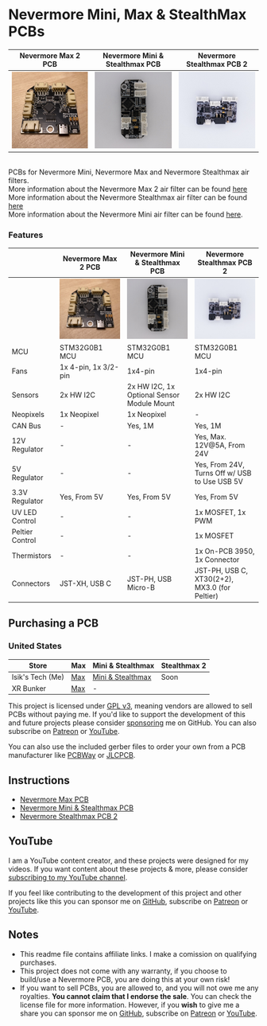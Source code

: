 # Nevermore Mini, Max & StealthMax PCBs
| Nevermore Max 2 PCB | Nevermore Mini & Stealthmax PCB | Nevermore Stealthmax PCB 2|
| --- | --- | --- |
|<img src="./Images/Max.jpg" width="360"/>|<img src="./Images/SM.jpg" width="360"/>|<img src="./Images/SM2.jpg" width="360"/>|

<br>PCBs for Nevermore Mini, Nevermore Max and Nevermore Stealthmax air filters. 
<br>More information about the Nevermore Max 2 air filter can be found [here](https://github.com/nevermore3d/Nevermore_Max)
<br>More information about the Nevermore Stealthmax air filter can be found [here](https://github.com/nevermore3d/StealthMax)
<br>More information about the Nevermore Mini air filter can be found [here](https://www.printables.com/model/757663-nevermore-mini-3d-printer-hepa-and-carbon-air-filt).

### Features
|| Nevermore Max 2 PCB | Nevermore Mini & Stealthmax PCB | Nevermore Stealthmax PCB 2|
|---|---|---|---|
||<img src="./Images/Max.jpg" width="360"/>|<img src="./Images/SM.jpg" width="360"/>|<img src="./Images/SM2.jpg" width="360"/>|
|MCU|STM32G0B1 MCU|STM32G0B1 MCU|STM32G0B1 MCU|
|Fans|1x 4-pin, 1x 3/2-pin|1x4-pin|1x4-pin|
|Sensors|2x HW I2C|2x HW I2C, 1x Optional Sensor Module Mount|2x HW I2C|
|Neopixels|1x Neopixel|1x Neopixel|-|
|CAN Bus|-|Yes, 1M|Yes, 1M|
|12V Regulator|-|-|Yes, Max. 12V@5A, From 24V|
|5V Regulator|-|-|Yes, From 24V, Turns Off w/ USB to Use USB 5V|
|3.3V Regulator|Yes, From 5V|Yes, From 5V|Yes, From 5V|
|UV LED Control|-|-|1x MOSFET, 1x PWM|
|Peltier Control|-|-|1x MOSFET|
|Thermistors|-|-|1x On-PCB 3950, 1x Connector|
|Connectors|JST-XH, USB C|JST-PH, USB Micro-B|JST-PH, USB C, XT30(2+2), MX3.0 (for Peltier)|

## Purchasing a PCB
### United States
|Store|Max|Mini & Stealthmax|Stealthmax 2|
|---|---|---|---|
|Isik's Tech (Me)|[Max](https://store.isiks.tech/products/nevermore-max-controller-pcb)|[Mini & Stealthmax](https://store.isiks.tech/products/nevermore-stealthmax-pxb)|Soon|
|XR Bunker|[Max](https://xrbunker.works/products/nevermore-max-2-red-pcb-by-xbst_isik)|-||

This project is licensed under [GPL v3](./LICENSE), meaning vendors are allowed to sell PCBs without paying me. If you'd like to support the development of this and future projects please consider [sponsoring](https://github.com/sponsors/xbst) me on GitHub. You can also subscribe on [Patreon](https://l.isiks.tech/patreon) or [YouTube](https://l.isiks.tech/member).

You can also use the included gerber files to order your own from a PCB manufacturer like [PCBWay](https://www.pcbway.com/setinvite.aspx?inviteid=374841) or [JLCPCB](https://jlcpcb.com/).
<br>

## Instructions
- [Nevermore Max PCB](./Docs/Max.md)
- [Nevermore Mini & Stealthmax PCB](./Docs/SM.md)
- [Nevermore Stealthmax PCB 2](./Docs/SM2.md)

## YouTube

I am a YouTube content creator, and these projects were designed for my videos. If you want content about these projects & more, please consider [subscribing to my YouTube channel](https://www.youtube.com/channel/UClAWYmCkHjsbaX9Wz1df2mg).
<br>

If you feel like contributing to the development of this project and other projects like this you can sponsor me on [GitHub](https://github.com/sponsors/xbst), subscribe on [Patreon](https://l.isiks.tech/patreon) or [YouTube](https://l.isiks.tech/member).

## Notes
- This readme file contains affiliate links. I make a comission on qualifying purchases.
- This project does not come with any warranty, if you choose to build/use a Nevermore PCB, you are doing this at your own risk!
- If you want to sell PCBs, you are allowed to, and you will not owe me any royalties. **You cannot claim that I endorse the sale**. You can check the license file for more information. However, if you **wish** to give me a share you can sponsor me on [GitHub](https://github.com/sponsors/xbst), subscribe on [Patreon](https://l.isiks.tech/patreon) or [YouTube](https://l.isiks.tech/member).

